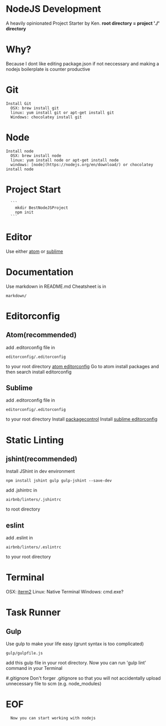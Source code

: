 # NodeJS Development
  A heavily opinionated Project Starter by Ken.
  __root directory = project './' directory__

# Why?
  Because I dont like editing package.json if not neccessary and making a nodejs boilerplate is counter productive

# Git
    Install Git
      OSX: brew install git
      linux: yum install git or apt-get install git
      Windows: chocolatey install git

# Node
    Install node
      OSX: brew install node
      linux: yum install node or apt-get install node
      windows: [node](https://nodejs.org/en/download/) or chocolatey install node
# Project Start
      ```
        mkdir BestNodeJSProject
        npm init
      ```
# Editor
  Use either [atom](https://atom.io/) or [sublime](http://www.sublimetext.com/3)

# Documentation
  Use markdown in README.md
  Cheatsheet is in
  ```
  markdown/
  ```

# Editorconfig
## Atom(recommended)
  add .editorconfig file in
  ```
  editorconfig/.editorconfig
  ```
  to your root directory
  [atom editorconfig](https://github.com/sindresorhus/atom-editorconfig#readme)
  Go to atom install packages and then search install editorconfig

## Sublime
  add .editorconfig file in
  ```
  editorconfig/.editorconfig
  ```
  to your root directory
  Install [packagecontrol](https://packagecontrol.io/)
  Install [sublime editorconfig](https://github.com/sindresorhus/editorconfig-sublime)

# Static Linting
## jshint(recommended)
  Install JShint in dev environment
  ```
  npm install jshint gulp gulp-jshint --save-dev
  ```
  add .jshintrc in
  ```
  airbnb/linters/.jshintrc
  ```
  to root directory

## eslint
  add .eslint in
  ```
  airbnb/linters/.eslintrc
  ```
  to your root directory

# Terminal
  OSX: [iterm2](https://www.iterm2.com/)
  Linux: Native Terminal
  Windows: cmd.exe?

# Task Runner
## Gulp
  Use gulp to make your life easy (grunt syntax is too complicated)
  ```
  gulp/gulpfile.js
  ```
  add this gulp file in your root directory. Now you can run 'gulp lint' command in your Terminal

#.gitignore
    Don't forger .gitignore so that you will not accidentally upload unnecessary file to scm (e.g. node_modules)

# EOF
      Now you can start working with nodejs
